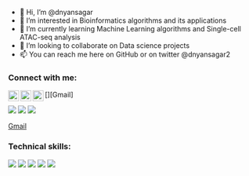 - 👋 Hi, I’m @dnyansagar
- 👀 I’m interested in Bioinformatics algorithms and its applications
- 🌱 I’m currently learning Machine Learning algorithms and Single-cell ATAC-seq analysis
- 💞️ I’m looking to collaborate on Data science projects
- 📫 You can reach me here on GitHub or on twitter @dnyansagar2

### Connect with me:


[<img align="left" alt="dnyansagar| Twitter" width="22px" src="https://img.shields.io/badge/Twitter-1DA1F2?style=for-the-badge&logo=twitter&logoColor=white" />][twitter]
[<img align="left" alt="dnyansagar | LinkedIn" width="22px" src="https://img.shields.io/badge/LinkedIn-0077B5?style=for-the-badge&logo=linkedin&logoColor=white" />][linkedin]
[<img align="left" alt="dnyansagar | LinkedIn" width="22px" src="https://img.shields.io/badge/Gmail-D14836?style=for-the-badge&logo=gmail&logoColor=white" />][Gmail]

![](https://img.shields.io/badge/Twitter-1DA1F2?style=for-the-badge&logo=twitter&logoColor=white)
![](https://img.shields.io/badge/LinkedIn-0077B5?style=for-the-badge&logo=linkedin&logoColor=white)
![](https://img.shields.io/badge/Gmail-D14836?style=for-the-badge&logo=gmail&logoColor=white)

[twitter]: https://twitter.com/dnyansagar2
[linkedin]: https://www.linkedin.com/in/rohit-dnyansagar
[Gmail](mailto:rohit.dnyansagar@gmail.com)

### Technical skills:
![](https://img.shields.io/badge/Python-FFD43B?style=for-the-badge&logo=python&logoColor=darkgreen)
![](https://img.shields.io/badge/Jupyter-F37626.svg?&style=for-the-badge&logo=Jupyter&logoColor=white)
![](https://img.shields.io/badge/R-276DC3?style=for-the-badge&logo=r&logoColor=white)
![](https://img.shields.io/badge/Shell_Script-121011?style=for-the-badge&logo=gnu-bash&logoColor=white)
![](https://img.shields.io/badge/conda-342B029.svg?&style=for-the-badge&logo=anaconda&logoColor=white)

<!---
dnyansagar/dnyansagar is a ✨ special ✨ repository because its `README.md` (this file) appears on your GitHub profile.
You can click the Preview link to take a look at your changes.
--->
